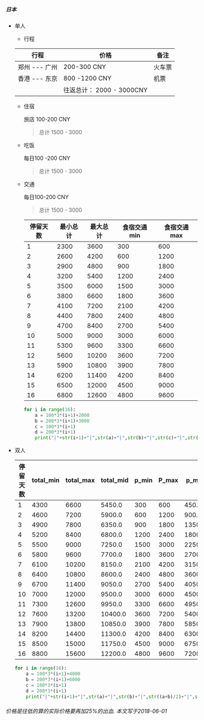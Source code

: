 ##### 日本

- 单人

  - 行程 

  | 行程          | 价格                      | 备注   |
  | ------------- | ------------------------- | ------ |
  | 郑州 --- 广州 | 200-300 CNY               | 火车票 |
  | 香港 --- 东京 | 800 -1200 CNY             | 机票   |
  |               | 往返总计： 2000 - 3000CNY |        |

  - 住宿

    旅店 100-200 CNY

    > 总计 1500 - 3000

  - 吃饭

    每日100 -200 CNY

    > 总计 1500 - 3000

  - 交通

    每日100-200 CNY

    > 总计 1500 - 3000

    | 停留天数 | 最小总计 | 最大总计 | 食宿交通min | 食宿交通max |
    | -------- | -------- | -------- | ----------- | ----------- |
    |1| 2300| 3600| 300| 600|
    |2| 2600| 4200| 600| 1200|
    |3| 2900| 4800| 900| 1800|
    |4| 3200| 5400| 1200| 2400|
    |5| 3500| 6000| 1500| 3000|
    |6| 3800| 6600| 1800| 3600|
    |7| 4100| 7200| 2100| 4200|
    |8| 4400| 7800| 2400| 4800|
    |9| 4700| 8400| 2700| 5400|
    |10| 5000| 9000| 3000| 6000|
    |11| 5300| 9600| 3300| 6600|
    |12| 5600| 10200| 3600| 7200|
    |13| 5900| 10800| 3900| 7800|
    |14| 6200| 11400| 4200| 8400|
    |15| 6500| 12000| 4500| 9000|
    |16| 6800| 12600| 4800| 9600|

    ```python
    for i in range(16):
        a = 100*3*(i+1)+2000
        b = 200*3*(i+1)+3000
        c = 100*3*(i+1)
        d = 200*3*(i+1)
        print("|"+str(i+1)+"|",str(a)+"|",str(b)+"|",str(c)+"|",str(d)+"|")
    ```



- 双人

  | 停留天数 | total_min | total_max | total_mid | p_min | P_max | p_mid |
  | ---- | ---- | ---- | ---- | ---- | ---- | ---- |
  |1| 4300| 6600| 5450.0| 300| 600| 450.0|
  |2| 4600| 7200| 5900.0| 600| 1200| 900.0|
  |3| 4900| 7800| 6350.0| 900| 1800| 1350.0|
  |4| 5200| 8400| 6800.0| 1200| 2400| 1800.0|
  |5| 5500| 9000| 7250.0| 1500| 3000| 2250.0|
  |6| 5800| 9600| 7700.0| 1800| 3600| 2700.0|
  |7| 6100| 10200| 8150.0| 2100| 4200| 3150.0|
  |8| 6400| 10800| 8600.0| 2400| 4800| 3600.0|
  |9| 6700| 11400| 9050.0| 2700| 5400| 4050.0|
  |10| 7000| 12000| 9500.0| 3000| 6000| 4500.0|
  |11| 7300| 12600| 9950.0| 3300| 6600| 4950.0|
  |12| 7600| 13200| 10400.0| 3600| 7200| 5400.0|
  |13| 7900| 13800| 10850.0| 3900| 7800| 5850.0|
  |14| 8200| 14400| 11300.0| 4200| 8400| 6300.0|
  |15| 8500| 15000| 11750.0| 4500| 9000| 6750.0|
  |16| 8800| 15600| 12200.0| 4800| 9600| 7200.0|





  ```python
  for i in range(16):
      a = 100*3*(i+1)+4000
      b = 200*3*(i+1)+6000
      c = 100*3*(i+1)
      d = 200*3*(i+1)
      print("|"+str(i+1)+"|",str(a)+"|",str(b)+"|",str((a+b)/2)+"|",str(c)+"|",str(d)+"|",str((c+d)/2)+"|",)
  ```

  

######  价格是往低的算的实际价格要再加25%的出血.                                                                          本文写于2018-06-01